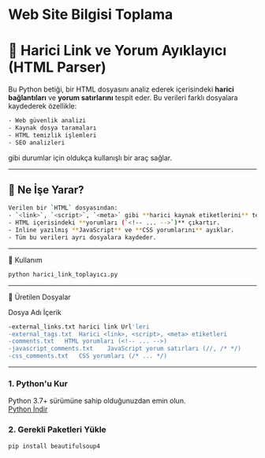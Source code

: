 # Web Site Bilgisi Toplama
# 🔎 Harici Link ve Yorum Ayıklayıcı (HTML Parser)

Bu Python betiği, bir HTML dosyasını analiz ederek içerisindeki **harici bağlantıları** ve **yorum satırlarını** tespit eder. Bu verileri farklı dosyalara kaydederek özellikle:

```bash
- Web güvenlik analizi
- Kaynak dosya taramaları
- HTML temizlik işlemleri
- SEO analizleri
```

gibi durumlar için oldukça kullanışlı bir araç sağlar.

---

## 🧩 Ne İşe Yarar?

```bash
Verilen bir `HTML` dosyasından:
- `<link>`, `<script>`, `<meta>` gibi **harici kaynak etiketlerini** tespit eder.
- HTML içerisindeki **yorumları (`<!-- ... -->`)** çıkartır.
- Inline yazılmış **JavaScript** ve **CSS yorumlarını** ayıklar.
- Tüm bu verileri ayrı dosyalara kaydeder.
```

---

🚀 Kullanım

```bash
python harici_link_toplayıcı.py
```

---

📁 Üretilen Dosyalar

Dosya Adı	İçerik

```bash
-external_links.txt	harici link Url'leri
-external_tags.txt	Harici <link>, <script>, <meta> etiketleri
-comments.txt	HTML yorumları (<!-- ... -->)
-javascript_comments.txt	JavaScript yorum satırları (//, /* */)
-css_comments.txt	CSS yorumları (/* ... */)
```

---

### 1. Python'u Kur


Python 3.7+ sürümüne sahip olduğunuzdan emin olun.  
[Python İndir](https://www.python.org/downloads/)

### 2. Gerekli Paketleri Yükle

```bash
pip install beautifulsoup4

